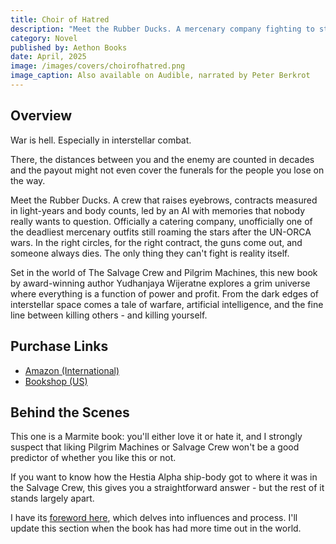 ```yaml
---
title: Choir of Hatred
description: "Meet the Rubber Ducks. A mercenary company fighting to stay alive, make payroll - except there's a very big problem: reality keeps getting in their way."
category: Novel
published by: Aethon Books
date: April, 2025
image: /images/covers/choirofhatred.png
image_caption: Also available on Audible, narrated by Peter Berkrot
---
```



## Overview

War is hell. Especially in interstellar combat.  
  
There, the distances between you and the enemy are counted in decades and the payout might not even cover the funerals for the people you lose on the way.  
  
Meet the Rubber Ducks. A crew that raises eyebrows, contracts measured in light-years and body counts, led by an AI with memories that nobody really wants to question. Officially a catering company, unofficially one of the deadliest mercenary outfits still roaming the stars after the UN-ORCA wars. In the right circles, for the right contract, the guns come out, and someone always dies. The only thing they can't fight is reality itself.  
  
Set in the world of The Salvage Crew and Pilgrim Machines, this new book by award-winning author Yudhanjaya Wijeratne explores a grim universe where everything is a function of power and profit. From the dark edges of interstellar space comes a tale of warfare, artificial intelligence, and the fine line between killing others - and killing yourself.

## Purchase Links

- [Amazon (International)](https://www.amazon.com/Choir-Hatred-Salvage-Crew-Book-ebook/dp/B0DYG2V6KQ)
- [Bookshop (US)](https://bookshop.org/p/books/choir-of-hatred-yudhanjaya-wijeratne/6fcd9009fdea3cb3)

## Behind the Scenes

This one is a Marmite book: you'll either love it or hate it, and I strongly suspect that liking Pilgrim Machines or Salvage Crew won't be a good predictor of whether you like this or not. 

If you want to know how the Hestia Alpha ship-body got to where it was in the Salvage Crew, this gives you a straightforward answer - but the rest of it stands largely apart.  

I have its [foreword here](https://yudhanjaya.com/note/2024-11-authors-note-choir-hatred), which delves into influences and process. I'll update this section when the book has had more time out in the world.